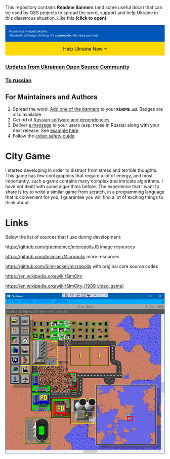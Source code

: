 This repository contains **Readme Banners** (and some useful docs) that can be used by OSS projects to spread the word, support and help Ukraine in this disastrous situation. Like this **(click to open)**:

[![Stand With Ukraine](https://raw.githubusercontent.com/vshymanskyy/StandWithUkraine/main/banner2-direct.svg)](https://vshymanskyy.github.io/StandWithUkraine/)

### [Updates from Ukrainian Open Source Community](/docs/CommunityUpdates.md)
### [To russian](/docs/ToRussianPeople.md)

## For Maintainers and Authors

1. Spread the word. [Add one of the banners](/docs/AddBanner.md) to your **`README.md`**. Badges are also available
2. Get rid of [Russian software and dependencies](/docs/Boycott.md)
3. Deliver [a message](https://github.com/vshymanskyy/StandWithUkraine/blob/main/docs/ToRussianPeople.md) to your users (esp. those in Russia) along with your next release. See [example here](https://github.com/vshymanskyy/StandWithUkraine/issues/4)
4. Follow the [cyber safety guide](/docs/CyberSafety.md)


# City Game

I started developing in order to distract from stress and terrible thoughts.
This game has few cool graphics that require a lot of energy, and most importantly, such a game contains many complex and intricate algorithms. I have not dealt with some algorithms before.
The experience that I want to share is try to write a similar game from scratch, in a programming language that is convenient for you, I guarantee you will find a lot of exciting things to think about.

# Links

Below the list of sources that I use during development:

https://github.com/graememcc/micropolisJS image resources

https://github.com/bsimser/Micropolis more resources

https://github.com/SimHacker/micropolis with original core source codes

https://en.wikipedia.org/wiki/SimCity

https://en.wikipedia.org/wiki/SimCity_(1989_video_game)


![City Game](https://github.com/KirinDenis/CityGame/blob/main/Resources/screen1.png)